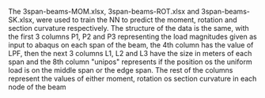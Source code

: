 The 3span-beams-MOM.xlsx, 3span-beams-ROT.xlsx and 3span-beams-SK.xlsx, were used to train the NN to predict the moment, rotation and section curvature respectively.
The structure of the data is the same, with the first 3 columns P1, P2 and P3 representing the load magnitudes given as input to abaqus on each span of the beam, 
the 4th column has the value of LPF, then the next 3 columns L1, L2 and L3 have the size in meters of each span and the 8th column "unipos" represents if the position
os the uniform load is on the middle span or the edge span. The rest of the columns represent the values of either moment, rotation os section curvature in each node of
the beam
